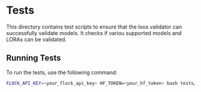 # Tests

This directory contains test scripts to ensure that the loos validator can successfully validate models. It checks if variou supported models and LORAs can be validated.
## Running Tests

To run the tests, use the following command:

```bash
FLOCK_API_KEY=<your_flock_api_key> HF_TOKEN=<your_hf_token> bash tests/test_validation.sh
